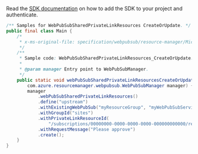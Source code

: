 Read the [SDK documentation](https://github.com/Azure/azure-sdk-for-java/blob/azure-resourcemanager-webpubsub_1.0.0-beta.2/sdk/webpubsub/azure-resourcemanager-webpubsub/README.md) on how to add the SDK to your project and authenticate.

```java
/** Samples for WebPubSubSharedPrivateLinkResources CreateOrUpdate. */
public final class Main {
    /*
     * x-ms-original-file: specification/webpubsub/resource-manager/Microsoft.SignalRService/stable/2021-10-01/examples/WebPubSubSharedPrivateLinkResources_CreateOrUpdate.json
     */
    /**
     * Sample code: WebPubSubSharedPrivateLinkResources_CreateOrUpdate.
     *
     * @param manager Entry point to WebPubSubManager.
     */
    public static void webPubSubSharedPrivateLinkResourcesCreateOrUpdate(
        com.azure.resourcemanager.webpubsub.WebPubSubManager manager) {
        manager
            .webPubSubSharedPrivateLinkResources()
            .define("upstream")
            .withExistingWebPubSub("myResourceGroup", "myWebPubSubService")
            .withGroupId("sites")
            .withPrivateLinkResourceId(
                "/subscriptions/00000000-0000-0000-0000-000000000000/resourcegroups/myResourceGroup/providers/Microsoft.Web/sites/myWebApp")
            .withRequestMessage("Please approve")
            .create();
    }
}
```
